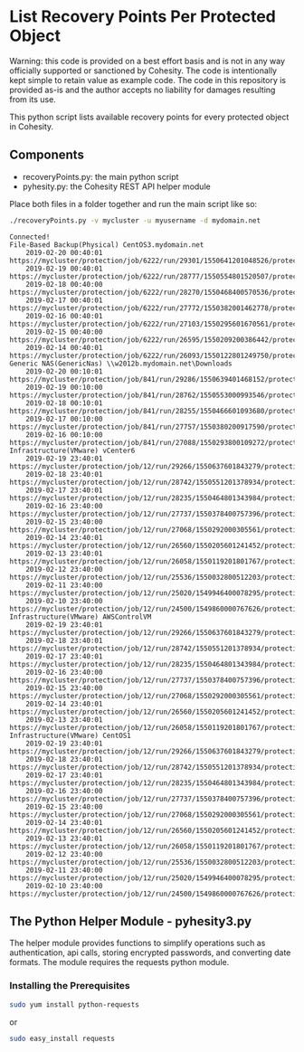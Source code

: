 # List Recovery Points Per Protected Object

Warning: this code is provided on a best effort basis and is not in any way officially supported or sanctioned by Cohesity. The code is intentionally kept simple to retain value as example code. The code in this repository is provided as-is and the author accepts no liability for damages resulting from its use.

This python script lists available recovery points for every protected object in Cohesity.

## Components

* recoveryPoints.py: the main python script
* pyhesity.py: the Cohesity REST API helper module

Place both files in a folder together and run the main script like so:

```bash
./recoveryPoints.py -v mycluster -u myusername -d mydomain.net
```
```text
Connected!
File-Based Backup(Physical) CentOS3.mydomain.net
	2019-02-20 00:40:01	https://mycluster/protection/job/6222/run/29301/1550641201048526/protection
	2019-02-19 00:40:01	https://mycluster/protection/job/6222/run/28777/1550554801520507/protection
	2019-02-18 00:40:00	https://mycluster/protection/job/6222/run/28270/1550468400570536/protection
	2019-02-17 00:40:01	https://mycluster/protection/job/6222/run/27772/1550382001462778/protection
	2019-02-16 00:40:01	https://mycluster/protection/job/6222/run/27103/1550295601670561/protection
	2019-02-15 00:40:00	https://mycluster/protection/job/6222/run/26595/1550209200386442/protection
	2019-02-14 00:40:01	https://mycluster/protection/job/6222/run/26093/1550122801249750/protection
Generic NAS(GenericNas) \\w2012b.mydomain.net\Downloads
	2019-02-20 00:10:01	https://mycluster/protection/job/841/run/29286/1550639401468152/protection
	2019-02-19 00:10:00	https://mycluster/protection/job/841/run/28762/1550553000993546/protection
	2019-02-18 00:10:01	https://mycluster/protection/job/841/run/28255/1550466601093680/protection
	2019-02-17 00:10:00	https://mycluster/protection/job/841/run/27757/1550380200917590/protection
	2019-02-16 00:10:00	https://mycluster/protection/job/841/run/27088/1550293800109272/protection
Infrastructure(VMware) vCenter6
	2019-02-19 23:40:01	https://mycluster/protection/job/12/run/29266/1550637601843279/protection
	2019-02-18 23:40:01	https://mycluster/protection/job/12/run/28742/1550551201378934/protection
	2019-02-17 23:40:01	https://mycluster/protection/job/12/run/28235/1550464801343984/protection
	2019-02-16 23:40:00	https://mycluster/protection/job/12/run/27737/1550378400757396/protection
	2019-02-15 23:40:00	https://mycluster/protection/job/12/run/27068/1550292000305561/protection
	2019-02-14 23:40:01	https://mycluster/protection/job/12/run/26560/1550205601241452/protection
	2019-02-13 23:40:01	https://mycluster/protection/job/12/run/26058/1550119201801767/protection
	2019-02-12 23:40:00	https://mycluster/protection/job/12/run/25536/1550032800512203/protection
	2019-02-11 23:40:00	https://mycluster/protection/job/12/run/25020/1549946400078295/protection
	2019-02-10 23:40:00	https://mycluster/protection/job/12/run/24500/1549860000767626/protection
Infrastructure(VMware) AWSControlVM
	2019-02-19 23:40:01	https://mycluster/protection/job/12/run/29266/1550637601843279/protection
	2019-02-18 23:40:01	https://mycluster/protection/job/12/run/28742/1550551201378934/protection
	2019-02-17 23:40:01	https://mycluster/protection/job/12/run/28235/1550464801343984/protection
	2019-02-16 23:40:00	https://mycluster/protection/job/12/run/27737/1550378400757396/protection
	2019-02-15 23:40:00	https://mycluster/protection/job/12/run/27068/1550292000305561/protection
	2019-02-14 23:40:01	https://mycluster/protection/job/12/run/26560/1550205601241452/protection
	2019-02-13 23:40:01	https://mycluster/protection/job/12/run/26058/1550119201801767/protection
Infrastructure(VMware) CentOS1
	2019-02-19 23:40:01	https://mycluster/protection/job/12/run/29266/1550637601843279/protection
	2019-02-18 23:40:01	https://mycluster/protection/job/12/run/28742/1550551201378934/protection
	2019-02-17 23:40:01	https://mycluster/protection/job/12/run/28235/1550464801343984/protection
	2019-02-16 23:40:00	https://mycluster/protection/job/12/run/27737/1550378400757396/protection
	2019-02-15 23:40:00	https://mycluster/protection/job/12/run/27068/1550292000305561/protection
	2019-02-14 23:40:01	https://mycluster/protection/job/12/run/26560/1550205601241452/protection
	2019-02-13 23:40:01	https://mycluster/protection/job/12/run/26058/1550119201801767/protection
	2019-02-12 23:40:00	https://mycluster/protection/job/12/run/25536/1550032800512203/protection
	2019-02-11 23:40:00	https://mycluster/protection/job/12/run/25020/1549946400078295/protection
	2019-02-10 23:40:00	https://mycluster/protection/job/12/run/24500/1549860000767626/protection
```

## The Python Helper Module - pyhesity3.py
The helper module provides functions to simplify operations such as authentication, api calls, storing encrypted passwords, and converting date formats. The module requires the requests python module.

### Installing the Prerequisites
```bash
sudo yum install python-requests
```
or

```bash
sudo easy_install requests
```

